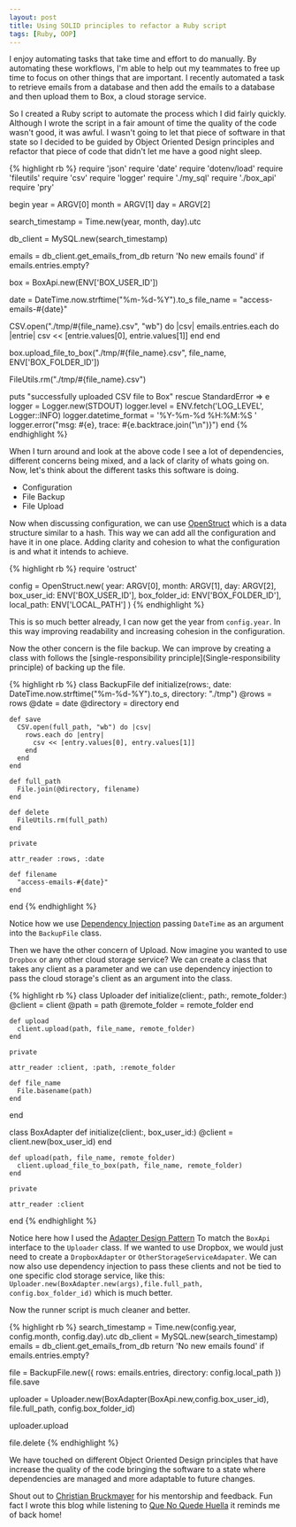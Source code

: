 ```yaml
---
layout: post
title: Using SOLID principles to refactor a Ruby script
tags: [Ruby, OOP]
---
```




I enjoy automating tasks that take time and effort to do manually. By automating
these workflows, I'm able to help out my teammates to free up time to focus on
other things that are important. I recently automated a task to retrieve emails
from a database and then add the emails to a database and then upload them to
Box, a cloud storage service.

So I created a Ruby script to automate the process which I did fairly quickly.
Although I wrote the script in a fair amount of time the quality of the code
wasn't good, it was awful. I wasn't going to let that piece of software in that
state so I decided to be guided by Object Oriented Design principles and
refactor that piece of code that didn't let me have a good night sleep.

{% highlight rb %}
require 'json'
require 'date'
require 'dotenv/load'
require 'fileutils'
require 'csv'
require 'logger'
require './my_sql'
require './box_api'
require 'pry'

begin
  year = ARGV[0]
  month = ARGV[1]
  day = ARGV[2]

  search_timestamp = Time.new(year, month, day).utc

  db_client = MySQL.new(search_timestamp)

  emails = db_client.get_emails_from_db
  return 'No new emails found' if emails.entries.empty?

  box = BoxApi.new(ENV['BOX_USER_ID'])

  date = DateTime.now.strftime("%m-%d-%Y").to_s
  file_name = "access-emails-#{date}"

  CSV.open("./tmp/#{file_name}.csv", "wb") do |csv|
    emails.entries.each do |entrie|
      csv << [entrie.values[0], entrie.values[1]]
    end
  end

  box.upload_file_to_box("./tmp/#{file_name}.csv", file_name, ENV['BOX_FOLDER_ID'])

  FileUtils.rm("./tmp/#{file_name}.csv")

  puts "successfully uploaded CSV file to Box"
rescue StandardError => e
  logger = Logger.new(STDOUT)
  logger.level = ENV.fetch('LOG_LEVEL', Logger::INFO)
  logger.datetime_format = '%Y-%m-%d %H:%M:%S '
  logger.error("msg: #{e}, trace: #{e.backtrace.join("\n")}")
end
{% endhighlight %}

When I turn around and look at the above code I see a lot of dependencies,
different concerns being mixed, and a lack of clarity of whats going on.
Now, let's think about the different tasks this software is doing.

* Configuration
* File Backup
* File Upload

Now when discussing configuration, we can use
[OpenStruct](https://ruby-doc.org/stdlib-2.5.1/libdoc/ostruct/rdoc/OpenStruct.html)
which is a data structure similar to a hash. This way we can add all the
configuration and have it in one place. Adding clarity and cohesion to what the
configuration is and what it intends to achieve.

{% highlight rb %}
  require 'ostruct'

  config = OpenStruct.new(
    year: ARGV[0],
    month: ARGV[1],
    day: ARGV[2],
    box_user_id: ENV['BOX_USER_ID'],
    box_folder_id: ENV['BOX_FOLDER_ID'],
    local_path: ENV['LOCAL_PATH']
  )
{% endhighlight %}


This is so much better already, I can now get the year from `config.year`.
In this way improving readability and increasing cohesion in the configuration.


Now the other concern is the file backup. We can improve by creating a class
with follows the [single-responsibility principle](Single-responsibility
principle) of backing up the file.

{% highlight rb %}
  class BackupFile
    def initialize(rows:, date: DateTime.now.strftime("%m-%d-%Y").to_s, directory: "./tmp")
      @rows = rows
      @date = date
      @directory = directory
    end

    def save
      CSV.open(full_path, "wb") do |csv|
        rows.each do |entry|
          csv << [entry.values[0], entry.values[1]]
        end
      end
    end

    def full_path
      File.join(@directory, filename)
    end

    def delete
      FileUtils.rm(full_path)
    end

    private

    attr_reader :rows, :date

    def filename
      "access-emails-#{date}"
    end
  end
{% endhighlight %}


Notice how we use [Dependency
Injection](https://sandimetz.com/blog/2009/03/21/solid-design-principles)
passing `DateTime` as an argument into the `BackupFile` class.

Then we have the other concern of Upload. Now imagine you wanted to use
`Dropbox` or any other cloud storage service? We can create a class that takes
any client as a parameter and we can use dependency injection to pass the cloud
storage's client as an argument into the class.

{% highlight rb %}
  class Uploader
    def initialize(client:, path:, remote_folder:)
      @client = client
      @path = path
      @remote_folder = remote_folder
    end

    def upload
      client.upload(path, file_name, remote_folder)
    end

    private

    attr_reader :client, :path, :remote_folder

    def file_name
      File.basename(path)
    end
  end


  class BoxAdapter
    def initialize(client:, box_user_id:)
      @client = client.new(box_user_id)
    end

    def upload(path, file_name, remote_folder)
      client.upload_file_to_box(path, file_name, remote_folder)
    end

    private

    attr_reader :client
  end
{% endhighlight %}


Notice here how I used the [Adapter Design
Pattern](https://sourcemaking.com/design_patterns/adapter) To match the `BoxApi`
interface to the `Uploader` class. If we wanted to use Dropbox, we would just
need to create a `DropboxAdapter` or `OtherStorageServiceAdapater`. We can now
also use dependency injection to pass these clients and not be tied to one
specific clod storage service, like this:
`Uploader.new(BoxAdapter.new(args),file.full_path, config.box_folder_id)`
which is much better.

Now the runner script is much cleaner and better. 

{% highlight rb %}
  search_timestamp = Time.new(config.year, config.month, config.day).utc
  db_client = MySQL.new(search_timestamp)
  emails = db_client.get_emails_from_db
  return 'No new emails found' if emails.entries.empty?

  file = BackupFile.new({ rows: emails.entries, directory: config.local_path })
  file.save

  uploader = Uploader.new(BoxAdapter(BoxApi.new,config.box_user_id),
                          file.full_path,
                          config.box_folder_id)

  uploader.upload

  file.delete
{% endhighlight %}

We have touched on different Object Oriented Design principles that have
increase the quality of the code bringing the software to a state where
dependencies are managed and more adaptable to future changes.

Shout out to [Christian Bruckmayer](https://twitter.com/bruckmayer) for his
mentorship and feedback. Fun fact I wrote this blog while listening to [Que No
Quede Huella](https://www.youtube.com/watch?v=U3oLCYVlXwI) it reminds me of back home!














